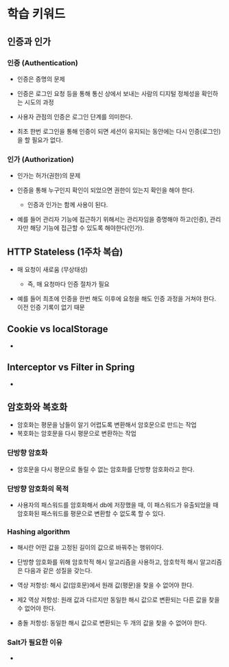 # 학습 키워드

## 인증과 인가
### 인증 (Authentication)
- 인증은 증명의 문제

- 인증은 로그인 요청 등을 통해 통신 상에서 보내는 사람의 디지털 정체성을 확인하는 시도의 과정

- 사용자 관점의 인증은 로그인 단계를 의미한다.
- 최초 한번 로그인을 통해 인증이 되면 세션이 유지되는 동안에는 다시 인증(로그인)을 할 필요가 없다.

### 인가 (Authorization)
- 인가는 허가(권한)의 문제

- 인증을 통해 누구인지 확인이 되었으면 권한이 있는지 확인을 해야 한다. 
    - 인증과 인가는 함께 사용이 된다.

- 예를 들어 관리자 기능에 접근하기 위해서는 관리자임을 증명해야 하고(인증), 관리자만 해당 기능에 접근할 수 있도록 해야한다(인가).

## HTTP Stateless (1주차 복습)
- 매 요청이 새로움 (무상태성)
    - 즉, 매 요청마다 인증 절차가 필요

- 예를 들어 최초에 인증을 한번 해도 이후에 요청을 해도 인증 과정을 거쳐야 한다. 이전 인증 기록이 없기 때문

## Cookie vs localStorage
-

## Interceptor vs Filter in Spring
-

## 암호화와 복호화
- 암호화는 평문을 남들이 알기 어렵도록 변환해서 암호문으로 만드는 작업
- 복호화는 암호문을 다시 평문으로 변환하는 작업

### 단방향 암호화
- 암호문을 다시 평문으로 돌릴 수 없는 암호화를 단방향 암호화라고 한다.

### 단방향 암호화의 목적
- 사용자의 패스워드를 암호화해서 db에 저장했을 때, 이 패스워드가 유출되었을 때 암호화된 패스워드를 평문으로 변환할 수 없도록 할 수 있다.

### Hashing algorithm
- 해시란 어떤 값을 고정된 길이의 값으로 바꿔주는 행위이다.

- 단방향 암호화를 위해 암호학적 해시 알고리즘을 사용하고, 암호학적 해시 알고리즘은 다음과 같은 성질을 갖는다.

- 역상 저항성: 해시 값(암호문)에서 원래 값(평문)을 찾을 수 없어야 한다.
- 제2 역상 저항성: 원래 값과 다르지만 동일한 해시 값으로 변환되는 다른 값을 찾을 수 없어야 한다.
- 충돌 저항성: 동일한 해시 값으로 변환되는 두 개의 값을 찾을 수 없어야 한다.

### Salt가 필요한 이유
-
